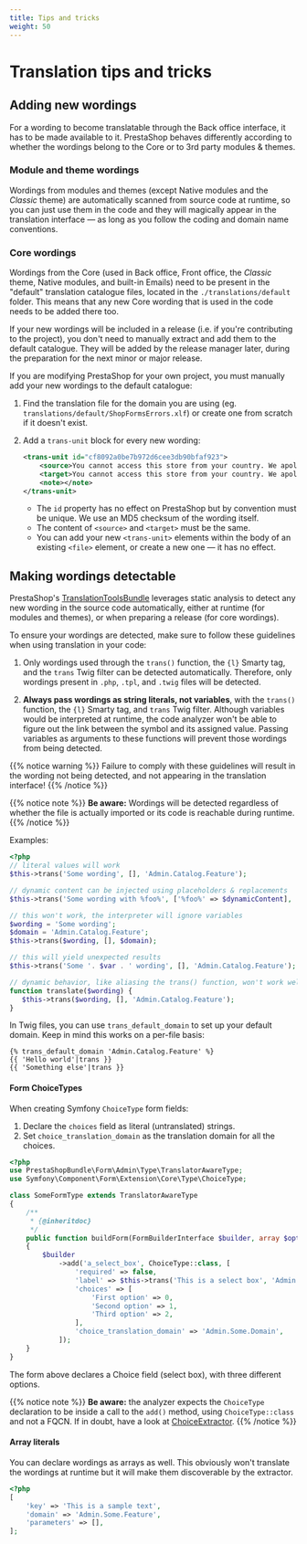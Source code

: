 ```yaml
---
title: Tips and tricks
weight: 50
---
```


# Translation tips and tricks

## Adding new wordings

For a wording to become translatable through the Back office interface, it has to be made available to it. PrestaShop behaves differently according to whether the wordings belong to the Core or to 3rd party modules & themes.

### Module and theme wordings

Wordings from modules and themes (except Native modules and the _Classic_ theme) are automatically scanned from source code at runtime, so you can just use them in the code and they will magically appear in the translation interface — as long as you follow the coding and domain name conventions.

### Core wordings

Wordings from the Core (used in Back office, Front office, the _Classic_ theme, Native modules, and built-in Emails) need to be present in the "default" translation catalogue files, located in the `./translations/default` folder. This means that any new Core wording that is used in the code needs to be added there too.

If your new wordings will be included in a release (i.e. if you're contributing to the project), you don't need to manually extract and add them to the default catalogue. They will be added by the release manager later, during the preparation for the next minor or major release.

If you are modifying PrestaShop for your own project, you must manually add your new wordings to the default catalogue:

1. Find the translation file for the domain you are using (eg. `translations/default/ShopFormsErrors.xlf`) or create one from scratch if it doesn't exist.

2. Add a `trans-unit` block for every new wording:

   ```xml
   <trans-unit id="cf8092a0be7b972d6cee3db90bfaf923">
       <source>You cannot access this store from your country. We apologize for the inconvenience.</source>
       <target>You cannot access this store from your country. We apologize for the inconvenience.</target>
       <note></note>
   </trans-unit>
   ```

   * The `id` property has no effect on PrestaShop but by convention must be unique. We use an MD5 checksum of the wording itself.
   * The content of `<source>` and `<target>` must be the same.
   * You can add your new `<trans-unit>` elements within the body of an existing `<file>` element, or create a new one — it has no effect.
     
## Making wordings detectable

PrestaShop's [TranslationToolsBundle](https://github.com/PrestaShop/TranslationToolsBundle) leverages static analysis to detect any new wording in the source code automatically, either at runtime (for modules and themes), or when preparing a release (for core wordings).

To ensure your wordings are detected, make sure to follow these guidelines when using translation in your code:

1. Only wordings used through the `trans()` function, the `{l}` Smarty tag, and the `trans` Twig filter can be detected automatically. Therefore, only wordings present in `.php`, `.tpl`, and `.twig` files will be detected.

2. **Always pass wordings as string literals, not variables**, with the `trans()` function, the `{l}` Smarty tag, and `trans` Twig filter. Although variables would be interpreted at runtime, the code analyzer won't be able to figure out the link between the symbol and its assigned value. Passing variables as arguments to these functions will prevent those wordings from being detected.

{{% notice warning %}}
Failure to comply with these guidelines will result in the wording not being detected, and not appearing in the translation interface!
{{% /notice %}}

{{% notice note %}}
**Be aware:**  Wordings will be detected regardless of whether the file is actually imported or its code is reachable during runtime.
{{% /notice %}}

Examples:

```php
<?php
// literal values will work
$this->trans('Some wording', [], 'Admin.Catalog.Feature');

// dynamic content can be injected using placeholders & replacements
$this->trans('Some wording with %foo%', ['%foo%' => $dynamicContent], 'Admin.Catalog.Feature');

// this won't work, the interpreter will ignore variables
$wording = 'Some wording';
$domain = 'Admin.Catalog.Feature';
$this->trans($wording, [], $domain);

// this will yield unexpected results
$this->trans('Some '. $var . ' wording', [], 'Admin.Catalog.Feature');

// dynamic behavior, like aliasing the trans() function, won't work well either
function translate($wording) {
   $this->trans($wording, [], 'Admin.Catalog.Feature');
}
```

In Twig files, you can use `trans_default_domain` to set up your default domain. Keep in mind this works on a per-file basis:

```twig
{% trans_default_domain 'Admin.Catalog.Feature' %}
{{ 'Hello world'|trans }}
{{ 'Something else'|trans }}
```

#### Form ChoiceTypes

When creating Symfony `ChoiceType` form fields:

1. Declare the `choices` field as literal (untranslated) strings.
2. Set `choice_translation_domain` as the translation domain for all the choices.

```php
<?php
use PrestaShopBundle\Form\Admin\Type\TranslatorAwareType;
use Symfony\Component\Form\Extension\Core\Type\ChoiceType;

class SomeFormType extends TranslatorAwareType
{
    /**
     * {@inheritdoc}
     */
    public function buildForm(FormBuilderInterface $builder, array $options)
    {
        $builder
            ->add('a_select_box', ChoiceType::class, [
                'required' => false,
                'label' => $this->trans('This is a select box', 'Admin.Catalog.Feature'),
                'choices' => [
                    'First option' => 0,
                    'Second option' => 1,
                    'Third option' => 2,
                ],
                'choice_translation_domain' => 'Admin.Some.Domain',
            ]);
    }
}
```

The form above declares a Choice field (select box), with three different options. 

{{% notice note %}}
**Be aware:** the analyzer expects the `ChoiceType` declaration to be inside a call to the `add()` method, using `ChoiceType::class` and not a FQCN. If in doubt, have a look at [ChoiceExtractor](https://github.com/PrestaShop/TranslationToolsBundle/blob/master/Translation/Extractor/Visitor/Translation/FormType/ChoiceExtractor.php).
{{% /notice %}}


#### Array literals

You can declare wordings as arrays as well. This obviously won't translate the wordings at runtime but it will make them discoverable by the extractor.

```php
<?php
[
    'key' => 'This is a sample text',
    'domain' => 'Admin.Some.Feature',
    'parameters' => [],
];
```

